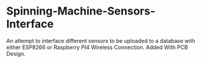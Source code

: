 # Spinning-Machine-Sensors-Interface
An attempt to interface different sensors to be uploaded to a database with either ESP8266 or Raspberry PI4 Wireless Connection. Added With PCB Design. 
